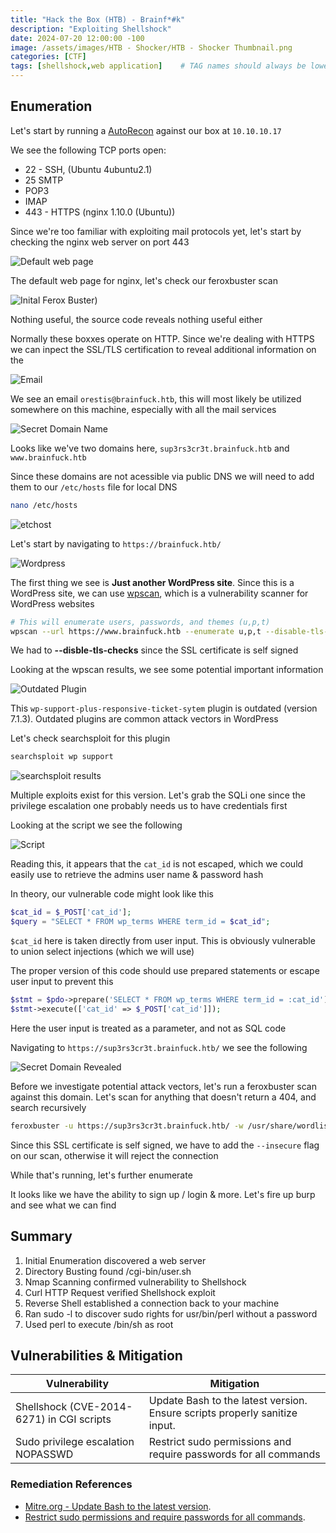 ```yaml
--- 
title: "Hack the Box (HTB) - Brainf*#k"
description: "Exploiting Shellshock"
date: 2024-07-20 12:00:00 -100
image: /assets/images/HTB - Shocker/HTB - Shocker Thumbnail.png
categories: [CTF]
tags: [shellshock,web application]    # TAG names should always be lowercase
---
```


## Enumeration

Let's start by running a [AutoRecon](https://github.com/Tib3rius/AutoRecon) against our box at `10.10.10.17`

We see the following TCP ports open:

- 22 - SSH, (Ubuntu 4ubuntu2.1)
- 25 SMTP
- POP3
- IMAP
- 443 - HTTPS (nginx 1.10.0 (Ubuntu))

Since we're too familiar with exploiting mail protocols yet, let's start by checking the nginx web server on port 443

![Default web page](/assets/images/HTB%20-%20Brainfuck/nginx%20default%20web%20page.png)

The default web page for nginx, let's check our feroxbuster scan

![Inital Ferox Buster](/assets/images/HTB%20-%20Brainfuck/inital%20durbuster.png))

Nothing useful, the source code reveals nothing useful either

Normally these boxxes operate on HTTP. Since we're dealing with HTTPS we can inpect the SSL/TLS certification to reveal additional information on the 

![Email](/assets/images/HTB%20-%20Brainfuck/Email.png)

We see an email `orestis@brainfuck.htb`, this will most likely be utilized somewhere on this machine, especially with all the mail services

![Secret Domain Name](/assets/images/HTB%20-%20Brainfuck/Secret%20domain%20revealed.png)

Looks like we've two domains here, `sup3rs3cr3t.brainfuck.htb` and `www.brainfuck.htb`

Since these domains are not acessible via public DNS we will need to add them to our `/etc/hosts` file for local DNS

```bash
nano /etc/hosts
```

![etchost](/assets/images/HTB%20-%20Brainfuck/etchosts.png)

Let's start by navigating to `https://brainfuck.htb/` 

![Wordpress](/assets/images/HTB%20-%20Brainfuck/Wordpress%20site.png)

The first thing we see is **Just another WordPress site**. Since this is a WordPress site, we can use [wpscan](https://wpscan.com/), which is a vulnerability scanner for WordPress websites

```bash
# This will enumerate users, passwords, and themes (u,p,t)
wpscan --url https://www.brainfuck.htb --enumerate u,p,t --disable-tls-checks --ignore-main-redirect --verbose
```

We had to **--disble-tls-checks** since the SSL certificate is self signed

Looking at the wpscan results, we see some potential important information

![Outdated Plugin](/assets/images/HTB%20-%20Brainfuck/Outdated%20Plugin.png)

This `wp-support-plus-responsive-ticket-sytem` plugin is outdated (version 7.1.3). Outdated plugins are common attack vectors in WordPress

Let's check searchsploit for this plugin

```bash
searchsploit wp support
```

![searchsploit results](/assets/images/HTB%20-%20Brainfuck/Serachsploit%20wp.png)

Multiple exploits exist for this version. Let's grab the SQLi one since the privilege escalation one probably needs us to have credentials first

Looking at the script we see the following

![Script](/assets/images/HTB%20-%20Brainfuck/SQLi.png)

Reading this, it appears that the `cat_id` is not escaped, which we could easily use to retrieve the admins user name & password hash

In theory, our vulnerable code might look like this

```php
$cat_id = $_POST['cat_id'];
$query = "SELECT * FROM wp_terms WHERE term_id = $cat_id";
```

`$cat_id` here is taken directly from user input. This is obviously vulnerable to union select injections (which we will use)

The proper version of this code should use prepared statements or escape user input to prevent this

```php
$stmt = $pdo->prepare('SELECT * FROM wp_terms WHERE term_id = :cat_id');
$stmt->execute(['cat_id' => $_POST['cat_id']]);
```

Here the user input is treated as a parameter, and not as SQL code




Navigating to `https://sup3rs3cr3t.brainfuck.htb/` we see the following

![Secret Domain Revealed](/assets/images/HTB%20-%20Brainfuck/Secret%20domain%20revealed.png)

Before we investigate potential attack vectors, let's run a feroxbuster scan against this domain. Let's scan for anything that doesn't return a 404, and search recursively

```bash
feroxbuster -u https://sup3rs3cr3t.brainfuck.htb/ -w /usr/share/wordlists/SecLists/Discovery/Web-Content/directory-list-2.3-small.txt -t 50 --force-recursion --filter-size 404 --insecure
```

Since this SSL certificate is self signed, we have to add the `--insecure` flag on our scan, otherwise it will reject the connection

While that's running, let's further enumerate

It looks like we have the ability to sign up / login & more. Let's fire up burp and see what we can find





## Summary

1. Initial Enumeration  discovered a web server
2. Directory Busting  found /cgi-bin/user.sh
3. Nmap Scanning  confirmed vulnerability to Shellshock
4. Curl HTTP Request verified Shellshock exploit
5. Reverse Shell established a connection back to your machine
6. Ran sudo -l to discover sudo rights for usr/bin/perl without a password
7. Used perl to execute /bin/sh as root

## Vulnerabilities & Mitigation

| Vulnerability     | Mitigation            |
|-------------------|-----------------------|
| Shellshock (CVE-2014-6271) in CGI scripts  | Update Bash to the latest version. Ensure scripts properly sanitize input.|
| Sudo privilege escalation NOPASSWD | Restrict sudo permissions and require passwords for all commands

### Remediation References

- [Mitre.org - Update Bash to the latest version](https://cve.mitre.org/cgi-bin/cvename.cgi?name=CVE-2014-6271).
- [Restrict sudo permissions and require passwords for all commands](https://www.sudo.ws/security.html).